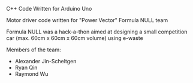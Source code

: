 C++ Code Written for Arduino Uno

Motor driver code written for "Power Vector" Formula NULL team

Formula NULL was a hack-a-thon aimed at designing a small competition car (max. 60cm x 60cm x 60cm volume) using e-waste

Members of the team: 
- Alexander Jin-Scheltgen
- Ryan Qin
- Raymond Wu
